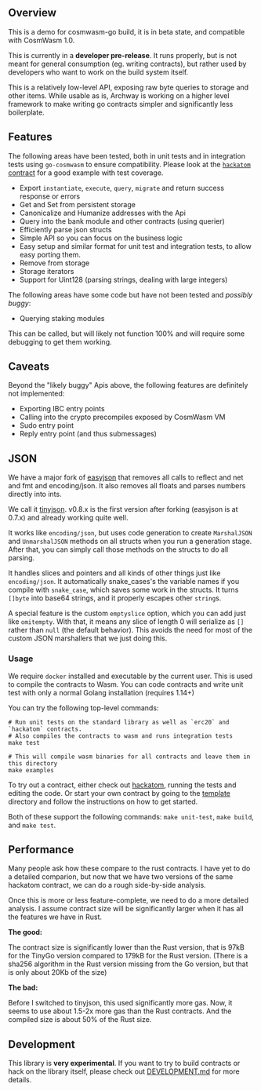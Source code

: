 ## Overview

This is a demo for cosmwasm-go build, it is in beta state, and compatible with CosmWasm 1.0.

This is currently in a **developer pre-release**. It runs properly, but is not meant for general
consumption (eg. writing contracts), but rather used by developers who want to work on the
build system itself.

This is a relatively low-level API, exposing raw byte queries to storage and other items.
While usable as is, Archway is working on a higher level framework to make writing go contracts simpler
and significantly less boilerplate.

## Features

The following areas have been tested, both in unit tests and in integration
tests using `go-cosmwasm` to ensure compatibility. Please look at the 
[`hackatom` contract](./example/hackatom) for a good example with test coverage.

* Export `instantiate`, `execute`, `query`, `migrate` and return success response or errors
* Get and Set from persistent storage
* Canonicalize and Humanize addresses with the Api
* Query into the bank module and other contracts (using querier)
* Efficiently parse json structs
* Simple API so you can focus on the business logic
* Easy setup and similar format for unit test and integration tests, to allow
  easy porting them.
* Remove from storage
* Storage iterators
* Support for Uint128 (parsing strings, dealing with large integers)
  
The following areas have some code but have not been tested and *possibly buggy*:

* Querying staking modules

This can be called, but will likely not function 100% and will require some debugging to get them working.

## Caveats

Beyond the "likely buggy" Apis above, the following features are 
definitely not implemented:

* Exporting IBC entry points
* Calling into the crypto precompiles exposed by CosmWasm VM
* Sudo entry point
* Reply entry point (and thus submessages)

## JSON

We have a major fork of [easyjson](https://github.com/mailru/easyjson)
that removes all calls to reflect and net and fmt and encoding/json. It also removes
all floats and parses numbers directly into ints.

We call it [tinyjson](https://github.com/CosmWasm/tinyjson).
v0.8.x is the first version after forking (easyjson is at 0.7.x)
and already working quite well.

It works like `encoding/json`, but uses code generation to create
`MarshalJSON` and `UnmarshalJSON` methods on all structs when you
run a generation stage. After that, you can simply call those
methods on the structs to do all parsing.

It handles slices and pointers and all kinds of other things just
like `encoding/json`. It automatically snake_cases's the variable
names if you compile with `snake_case`, which saves some work in the structs.
It turns `[]byte` into base64 strings, and it properly escapes other `string`s.

A special feature is the custom `emptyslice` option, which you can add
just like `omitempty`. With that, it means any slice of length 0 will
serialize as `[]` rather than `null` (the default behavior).
This avoids the need for most of the custom JSON marshallers that we just doing this.  
### Usage

We require `docker` installed and executable by the current user. This
is used to compile the contracts to Wasm. You can code contracts and
write unit test with only a normal Golang installation (requires 1.14+)

You can try the following top-level commands:

```
# Run unit tests on the standard library as well as `erc20` and `hackatom` contracts.
# Also compiles the contracts to wasm and runs integration tests
make test

# This will compile wasm binaries for all contracts and leave them in this directory
make examples
```

To try out a contract, either check out [hackatom](./example/hackatom),
running the tests and editing the code. Or start your own contract
by going to the [template](./example/template) directory and follow the
instructions on how to get started.

Both of these support the following commands: `make unit-test`, `make build`, 
and `make test`.

## Performance

Many people ask how these compare to the rust contracts. I have yet to
do a detailed comparion, but now that we have two versions of the same
hackatom contract, we can do a rough side-by-side analysis.

Once this is more or less feature-complete, we need to do a more detailed
analysis. I assume contract size will be significantly larger when it has
all the features we have in Rust.

**The good:**

The contract size is significantly lower than the Rust version, that is
97kB for the TinyGo version compared to 179kB for the Rust version.
(There is a sha256 algorithm in the Rust version missing from the Go version,
but that is only about 20Kb of the size)

**The bad:**

Before I switched to tinyjson, this used significantly more gas.
Now, it seems to use about 1.5-2x more gas than the Rust contracts.
And the compiled size is about 50% of the Rust size.

## Development

This library is **very experimental**. If you want to try to build contracts
or hack on the library itself, please check out [DEVELOPMENT.md](./DEVELOPMENT.md)
for more details.
